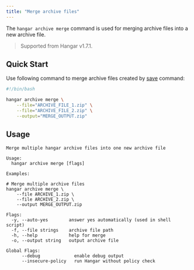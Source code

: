 ```yaml
---
title: "Merge archive files"
---
```


The `hangar archive merge` command is used for merging archive files into a new archive file.

> Supported from Hangar v1.7.1.

## Quick Start

Use following command to merge archive files created by [save](/docs/v1.8/save/save) command:

```bash
#!/bin/bash

hangar archive merge \
    --file="ARCHIVE_FILE_1.zip" \
    --file="ARCHIVE_FILE_2.zip" \
    --output="MERGE_OUTPUT.zip"
```

## Usage

```text title="hangar archive merge --help"
Merge multiple hangar archive files into one new archive file

Usage:
  hangar archive merge [flags]

Examples:

# Merge multiple archive files
hangar archive merge \
	--file ARCHIVE_1.zip \
	--file ARCHIVE_2.zip \
	--output MERGE_OUTPUT.zip

Flags:
  -y, --auto-yes        answer yes automatically (used in shell script)
  -f, --file strings    archive file path
  -h, --help            help for merge
  -o, --output string   output archive file

Global Flags:
      --debug             enable debug output
      --insecure-policy   run Hangar without policy check

```
